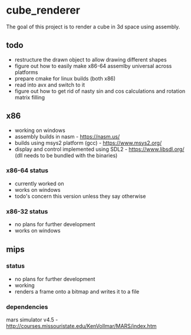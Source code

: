 # cube_renderer

The goal of this project is to render a cube in 3d space using assembly. 

## todo

- restructure the drawn object to allow drawing different shapes 
- figure out how to easily make x86-64 assemlby universal across platforms
- prepare cmake for linux builds (both x86)
- read into avx and switch to it
- figure out how to get rid of nasty sin and cos calculations and rotation matrix filling 

## x86

- working on windows
- assembly builds in nasm - https://nasm.us/
- builds using msys2 platform (gcc) - https://www.msys2.org/
- display and control implemented using SDL2 - https://www.libsdl.org/ (dll needs to be bundled with the binaries)

### x86-64 status

- currently worked on
- works on windows 
- todo's concern this version unless they say otherwise

### x86-32 status

- no plans for further development
- works on windows

## mips

### status

- no plans for further development
- working
- renders a frame onto a bitmap and writes it to a file

### dependencies

mars simulator v4.5 - http://courses.missouristate.edu/KenVollmar/MARS/index.htm

